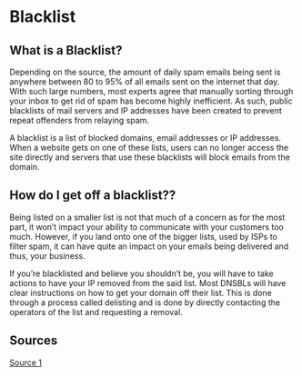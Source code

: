 # Blacklist

## What is a Blacklist?

Depending on the source, the amount of daily spam emails being sent is anywhere between 80 to 95% of all emails sent on the internet that day. With such large numbers, most experts agree that manually sorting through your inbox to get rid of spam has become highly inefficient. As such, public blacklists of mail servers and IP addresses have been created to prevent repeat offenders from relaying spam.

A blacklist is a list of blocked domains, email addresses or IP addresses. When a website gets on one of these lists, users can no longer access the site directly and servers that use these blacklists will block emails from the domain.

## How do I get off a blacklist??

Being listed on a smaller list is not that much of a concern as for the most part, it won’t impact your ability to communicate with your customers too much. However, if you land onto one of the bigger lists, used by ISPs to filter spam, it can have quite an impact on your emails being delivered and thus, your business.

If you’re blacklisted and believe you shouldn’t be, you will have to take actions to have your IP removed from the said list. Most DNSBLs will have clear instructions on how to get your domain off their list. This is done through a process called delisting and is done by directly contacting the operators of the list and requesting a removal.

## Sources

[Source 1](https://monovm.com/blog/why-do-domains-get-blacklisted-and-how-to-delist-them/#:~:text=A%20blacklist%20is%20a%20list,(what%20is%20domain%20name).)
